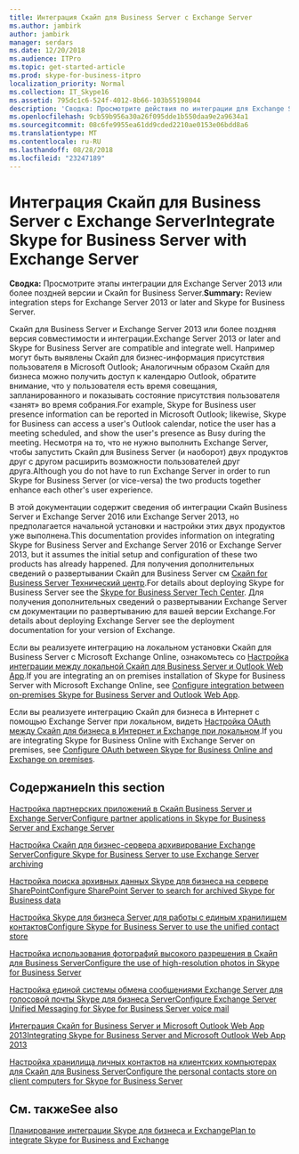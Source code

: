 ```yaml
---
title: Интеграция Скайп для Business Server с Exchange Server
ms.author: jambirk
author: jambirk
manager: serdars
ms.date: 12/20/2018
ms.audience: ITPro
ms.topic: get-started-article
ms.prod: skype-for-business-itpro
localization_priority: Normal
ms.collection: IT_Skype16
ms.assetid: 795dc1c6-524f-4012-8b66-103b55198044
description: 'Сводка: Просмотрите действия по интеграции для Exchange Server 2016 или Exchange Server 2013 и Скайп for Business Server.'
ms.openlocfilehash: 9cb59b956a30a26f095dde1b550daa9e2a9634a1
ms.sourcegitcommit: 08c6fe9955ea61dd9cded2210ae0153e06bdd8a6
ms.translationtype: MT
ms.contentlocale: ru-RU
ms.lasthandoff: 08/28/2018
ms.locfileid: "23247189"
---
```

# <a name="integrate-skype-for-business-server-with-exchange-server"></a><span data-ttu-id="7ff93-103">Интеграция Скайп для Business Server с Exchange Server</span><span class="sxs-lookup"><span data-stu-id="7ff93-103">Integrate Skype for Business Server with Exchange Server</span></span>

<span data-ttu-id="7ff93-104">**Сводка:** Просмотрите этапы интеграции для Exchange Server 2013 или более поздней версии и Скайп for Business Server.</span><span class="sxs-lookup"><span data-stu-id="7ff93-104">**Summary:** Review integration steps for Exchange Server 2013 or later and Skype for Business Server.</span></span>

<span data-ttu-id="7ff93-105">Скайп для Business Server и Exchange Server 2013 или более поздняя версия совместимости и интеграции.</span><span class="sxs-lookup"><span data-stu-id="7ff93-105">Exchange Server 2013 or later and Skype for Business Server are compatible and integrate well.</span></span> <span data-ttu-id="7ff93-106">Например могут быть выявлены Скайп для бизнес-информация присутствия пользователя в Microsoft Outlook; Аналогичным образом Скайп для бизнеса можно получить доступ к календарю Outlook, обратите внимание, что у пользователя есть время совещания, запланированного и показывать состояние присутствия пользователя «занят» во время собрания.</span><span class="sxs-lookup"><span data-stu-id="7ff93-106">For example, Skype for Business user presence information can be reported in Microsoft Outlook; likewise, Skype for Business can access a user's Outlook calendar, notice the user has a meeting scheduled, and show the user's presence as Busy during the meeting.</span></span> <span data-ttu-id="7ff93-107">Несмотря на то, что не нужно выполнить Exchange Server, чтобы запустить Скайп для Business Server (и наоборот) двух продуктов друг с другом расширить возможности пользователей друг друга.</span><span class="sxs-lookup"><span data-stu-id="7ff93-107">Although you do not have to run Exchange Server in order to run Skype for Business Server (or vice-versa) the two products together enhance each other's user experience.</span></span>

<span data-ttu-id="7ff93-108">В этой документации содержит сведения об интеграции Скайп Business Server и Exchange Server 2016 или Exchange Server 2013, но предполагается начальной установки и настройки этих двух продуктов уже выполнена.</span><span class="sxs-lookup"><span data-stu-id="7ff93-108">This documentation provides information on integrating Skype for Business Server and Exchange Server 2016 or Exchange Server 2013, but it assumes the initial setup and configuration of these two products has already happened.</span></span> <span data-ttu-id="7ff93-109">Для получения дополнительных сведений о развертывании Скайп для Business Server см [Скайп for Business Server Технический центр](https://go.microsoft.com/fwlink/p/?LinkId=246127).</span><span class="sxs-lookup"><span data-stu-id="7ff93-109">For details about deploying Skype for Business Server see the [Skype for Business Server Tech Center](https://go.microsoft.com/fwlink/p/?LinkId=246127).</span></span> <span data-ttu-id="7ff93-110">Для получения дополнительных сведений о развертывании Exchange Server см документации по развертыванию для вашей версии Exchange.</span><span class="sxs-lookup"><span data-stu-id="7ff93-110">For details about deploying Exchange Server see the deployment documentation for your version of Exchange.</span></span>

<span data-ttu-id="7ff93-111">Если вы реализуете интеграцию на локальном установки Скайп для Business Server с Microsoft Exchange Online, ознакомьтесь со [Настройка интеграции между локальной Скайп для Business Server и Outlook Web App](outlook-web-app.md).</span><span class="sxs-lookup"><span data-stu-id="7ff93-111">If you are integrating an on premises installation of Skype for Business Server with Microsoft Exchange Online, see [Configure integration between on-premises Skype for Business Server and Outlook Web App](outlook-web-app.md).</span></span>

<span data-ttu-id="7ff93-112">Если вы реализуете интеграцию Скайп для бизнеса в Интернет с помощью Exchange Server при локальном, видеть [Настройка OAuth между Скайп для бизнеса в Интернет и Exchange при локальном](oauth-with-online-and-on-premises.md).</span><span class="sxs-lookup"><span data-stu-id="7ff93-112">If you are integrating Skype for Business Online with Exchange Server on premises, see [Configure OAuth between Skype for Business Online and Exchange on premises](oauth-with-online-and-on-premises.md).</span></span>

## <a name="in-this-section"></a><span data-ttu-id="7ff93-113">Содержание</span><span class="sxs-lookup"><span data-stu-id="7ff93-113">In this section</span></span>

[<span data-ttu-id="7ff93-114">Настройка партнерских приложений в Скайп Business Server и Exchange Server</span><span class="sxs-lookup"><span data-stu-id="7ff93-114">Configure partner applications in Skype for Business Server and Exchange Server</span></span>](configure-partner-applications.md)

[<span data-ttu-id="7ff93-115">Настройка Скайп для бизнес-сервера архивирование Exchange Server</span><span class="sxs-lookup"><span data-stu-id="7ff93-115">Configure Skype for Business Server to use Exchange Server archiving</span></span>](use-exchange-archiving.md)

[<span data-ttu-id="7ff93-116">Настройка поиска архивных данных Skype для бизнеса на сервере SharePoint</span><span class="sxs-lookup"><span data-stu-id="7ff93-116">Configure SharePoint Server to search for archived Skype for Business data</span></span>](sharepoint-to-search-for-archived-data.md)

[<span data-ttu-id="7ff93-117">Настройка Skype для бизнеса Server для работы с единым хранилищем контактов</span><span class="sxs-lookup"><span data-stu-id="7ff93-117">Configure Skype for Business Server to use the unified contact store</span></span>](use-the-unified-contact-store.md)

[<span data-ttu-id="7ff93-118">Настройка использования фотографий высокого разрешения в Скайп для Business Server</span><span class="sxs-lookup"><span data-stu-id="7ff93-118">Configure the use of high-resolution photos in Skype for Business Server</span></span>](high-resolution-photos.md)

[<span data-ttu-id="7ff93-119">Настройка единой системы обмена сообщениями Exchange Server для голосовой почты Skype для бизнеса Server</span><span class="sxs-lookup"><span data-stu-id="7ff93-119">Configure Exchange Server Unified Messaging for Skype for Business Server voice mail</span></span>](exchangeunified-messaging-for-voice-mail.md)

[<span data-ttu-id="7ff93-120">Интеграция Скайп for Business Server и Microsoft Outlook Web App 2013</span><span class="sxs-lookup"><span data-stu-id="7ff93-120">Integrating Skype for Business Server and Microsoft Outlook Web App 2013</span></span>](https://technet.microsoft.com/library/513d4cc7-aa87-4f68-b99d-d58b63bdf242.aspx)

[<span data-ttu-id="7ff93-121">Настройка хранилища личных контактов на клиентских компьютерах для Скайп для Business Server</span><span class="sxs-lookup"><span data-stu-id="7ff93-121">Configure the personal contacts store on client computers for Skype for Business Server</span></span>](personal-contacts-store.md)

## <a name="see-also"></a><span data-ttu-id="7ff93-122">См. также</span><span class="sxs-lookup"><span data-stu-id="7ff93-122">See also</span></span>

[<span data-ttu-id="7ff93-123">Планирование интеграции Skype для бизнеса и Exchange</span><span class="sxs-lookup"><span data-stu-id="7ff93-123">Plan to integrate Skype for Business and Exchange</span></span>](../../plan-your-deployment/integrate-with-exchange/integrate-with-exchange.md)